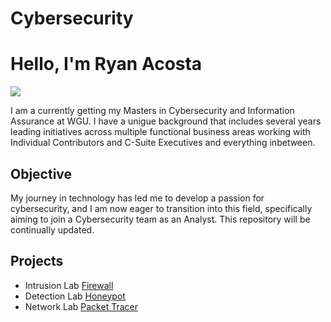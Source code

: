 # Cybersecurity
# Hello, I'm Ryan Acosta
<a href="https://www.linkedin.com/in/ryan-acosta-18b957327/"><img src="https://img.shields.io/badge/-LinkedIn-0072b1?&style=for-the-badge&logo=linkedin&logoColor=white" /></a>

I am a currently getting my Masters in Cybersecurity and Information Assurance at WGU. I have a unigue background that includes several years leading initiatives across multiple functional business areas working with Individual Contributors and C-Suite Executives and everything inbetween. 

## Objective

My journey in technology has led me to develop a passion for cybersecurity, and I am now eager to transition into this field, specifically aiming to join a Cybersecurity team as an Analyst. This repository will be continually updated.

## Projects
- Intrusion Lab <a href="https://github.com/ryancurtisacosta/Cybersecurity/blob/Firewall/Firewall%20rules%20to%20block%20specific%20headers%20for%20Spring%20Framework">Firewall</a>
- Detection Lab <a href="https://github.com/ryancurtisacosta/Cybersecurity/blob/Honeypot/cowrie%20honeypot">Honeypot</a>
- Network Lab <a href="https://github.com/ryancurtisacosta/Cybersecurity/blob/Simple-Network-with-Packet-Tracer/README.md">Packet Tracer</a>
